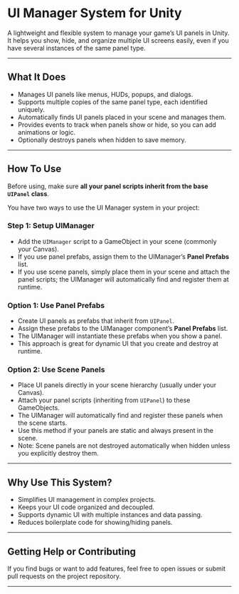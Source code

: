 # UI Manager System for Unity

A lightweight and flexible system to manage your game’s UI panels in Unity. It helps you show, hide, and organize multiple UI screens easily, even if you have several instances of the same panel type.

---

## What It Does

- Manages UI panels like menus, HUDs, popups, and dialogs.  
- Supports multiple copies of the same panel type, each identified uniquely.  
- Automatically finds UI panels placed in your scene and manages them.  
- Provides events to track when panels show or hide, so you can add animations or logic.  
- Optionally destroys panels when hidden to save memory.  

---

## How To Use

Before using, make sure **all your panel scripts inherit from the base `UIPanel` class**.

You have two ways to use the UI Manager system in your project:

### Step 1: Setup UIManager

- Add the `UIManager` script to a GameObject in your scene (commonly your Canvas).  
- If you use panel prefabs, assign them to the UIManager’s **Panel Prefabs** list.  
- If you use scene panels, simply place them in your scene and attach the panel scripts; the UIManager will automatically find and register them at runtime.

### Option 1: Use Panel Prefabs

- Create UI panels as prefabs that inherit from `UIPanel`.  
- Assign these prefabs to the UIManager component’s **Panel Prefabs** list.  
- The UIManager will instantiate these prefabs when you show a panel.  
- This approach is great for dynamic UI that you create and destroy at runtime.

### Option 2: Use Scene Panels

- Place UI panels directly in your scene hierarchy (usually under your Canvas).  
- Attach your panel scripts (inheriting from `UIPanel`) to these GameObjects.  
- The UIManager will automatically find and register these panels when the scene starts.  
- Use this method if your panels are static and always present in the scene.  
- Note: Scene panels are not destroyed automatically when hidden unless you explicitly destroy them.

---

## Why Use This System?

- Simplifies UI management in complex projects.  
- Keeps your UI code organized and decoupled.  
- Supports dynamic UI with multiple instances and data passing.  
- Reduces boilerplate code for showing/hiding panels.  

---

## Getting Help or Contributing

If you find bugs or want to add features, feel free to open issues or submit pull requests on the project repository.

---
